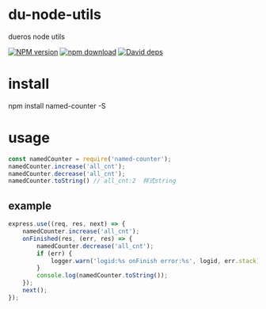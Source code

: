 # du-node-utils
dueros node utils

[![NPM version][npm-image]][npm-url]
[![npm download][download-image]][download-url]
[![David deps][david-image]][david-url]

[npm-image]: https://img.shields.io/npm/v/named-counter.svg
[npm-url]: https://npmjs.com/package/named-counter
[download-image]: https://img.shields.io/npm/dm/named-counter.svg
[download-url]: https://npmjs.com/package/named-counter
[david-image]: https://img.shields.io/david/imcooder/named-counter.svg
[david-url]: https://david-dm.org/imcooder/named-counter

# install
npm install named-counter -S
# usage
```javascript
const namedCounter = require('named-counter');
namedCounter.increase('all_cnt');
namedCounter.decrease('all_cnt');
namedCounter.toString() // all_cnt:2  样式string
```

## example
```javascript
express.use((req, res, next) => {
	namedCounter.increase('all_cnt');
	onFinished(res, (err, res) => {
		namedCounter.decrease('all_cnt');
		if (err) {
			logger.warn('logid:%s onFinish error:%s', logid, err.stack);
		}
		console.log(namedCounter.toString());
	});
	next();
});
```
